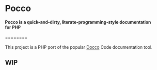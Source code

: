 # Pocco
#### Pocco is a quick-and-dirty, literate-programming-style documentation for PHP
========

This project is a PHP port of the popular [Docco](https://jashkenas.github.io/docco) Code documentation tool.

## WIP